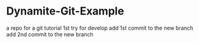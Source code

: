 # Dynamite-Git-Example
a repo for a git tutorial
1st try for develop
add 1st commit to the new branch
add 2nd commit to the new branch